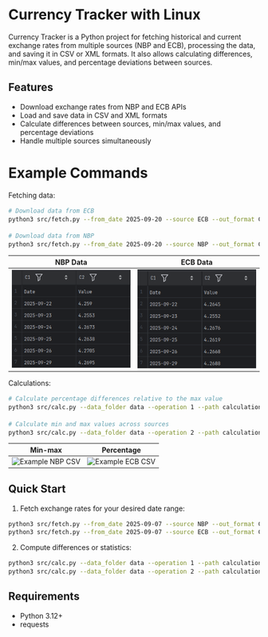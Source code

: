 # Currency Tracker with Linux

Currency Tracker is a Python project for fetching historical and current exchange rates from multiple sources (NBP and ECB), processing the data, and saving it in CSV or XML formats. It also allows calculating differences, min/max values, and percentage deviations between sources.
## Features
- Download exchange rates from NBP and ECB APIs
- Load and save data in CSV and XML formats
- Calculate differences between sources, min/max values, and percentage deviations
- Handle multiple sources simultaneously


# Example Commands

Fetching data:
```bash
# Download data from ECB
python3 src/fetch.py --from_date 2025-09-20 --source ECB --out_format CSV --path data/ecb.csv

# Download data from NBP
python3 src/fetch.py --from_date 2025-09-20 --source NBP --out_format CSV --path data/nbp.csv
```
| NBP Data | ECB Data |
|----------|----------|
| ![Example NBP CSV](images/img.png) | ![Example ECB CSV](images/img_1.png) |

Calculations:
```bash 
# Calculate percentage differences relative to the max value
python3 src/calc.py --data_folder data --operation 1 --path calculations/perc.csv --out_format CSV

# Calculate min and max values across sources
python3 src/calc.py --data_folder data --operation 2 --path calculations/minmax.csv --out_format CSV
````
| Min-max                              | Percentage                           |
|--------------------------------------|--------------------------------------|
| ![Example NBP CSV](images/img_3.png) | ![Example ECB CSV](images/img_2.png) |

## Quick Start
1. Fetch exchange rates for your desired date range:
```bash
python3 src/fetch.py --from_date 2025-09-07 --source NBP --out_format CSV --path data/nbp.csv
python3 src/fetch.py --from_date 2025-09-07 --source ECB --out_format CSV --path data/ecb.csv
```
2. Compute differences or statistics:
```bash
python3 src/calc.py --data_folder data --operation 1 --path calculations/perc.csv --out_format CSV
python3 src/calc.py --data_folder data --operation 2 --path calculations/minmax.csv --out_format CSV
```

## Requirements
- Python 3.12+
- requests
